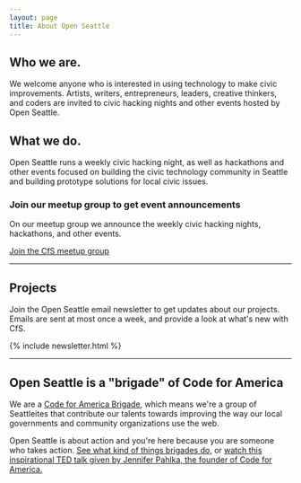 ```yaml
---
layout: page
title: About Open Seattle
---
```



## Who we are.

We welcome anyone who is interested in using technology to make civic improvements.  Artists, writers, entrepreneurs, leaders, creative thinkers, and coders are invited to civic hacking nights and other events hosted by Open Seattle.

## What we do.

Open Seattle runs a weekly civic hacking night, as well as hackathons and other events focused on building the civic technology community in Seattle and building prototype solutions for local civic issues.

### Join our meetup group to get event announcements

On our meetup group we announce the weekly civic hacking nights, hackathons, and other events.

<a href="http://meetup.com/openseattle" class="button" target="_blank">Join the CfS meetup group</a>
<hr>

## Projects

Join the Open Seattle email newsletter to get updates about our projects. Emails are sent at most once a week, and provide a look at what's new with CfS.

{% include newsletter.html %}
<hr>

## Open Seattle is a "brigade" of Code for America

We are a <a href="http://brigade.codeforamerica.org/">Code for America Brigade</a>, which means we're a group of Seattleites that contribute our talents towards improving the way our local governments and community organizations use the web. 

Open Seattle is about action and you're here because you are someone who takes action. <a href="http://brigade.codeforamerica.org/pages/activities">See what kind of things brigades do</a>, or <a href="http://codeforamerica.org/2012/03/08/jennifer-pahlka-at-ted-video/">watch this inspirational TED talk given by Jennifer Pahlka, the founder of Code for America.</a></p>
